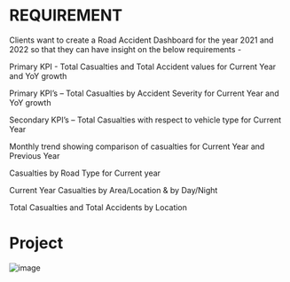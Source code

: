 # REQUIREMENT

Clients want to create a Road Accident Dashboard for the year 2021 and 2022 so that they can have insight on the below requirements -

Primary KPI - Total Casualties and Total Accident values for Current Year and YoY growth

Primary KPI’s – Total Casualties by Accident Severity for Current Year and YoY growth

Secondary KPI’s – Total Casualties with respect to vehicle type for Current Year

Monthly trend showing comparison of casualties for Current Year and Previous Year

Casualties by Road Type for Current year

Current Year Casualties by Area/Location & by Day/Night

Total Casualties and Total Accidents by Location

# Project
![image](https://github.com/user-attachments/assets/8117af26-5cb8-4aaa-b6c4-7908bbbd13c9)
